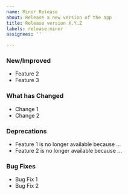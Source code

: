 ```yaml
---
name: Minor Release
about: Release a new version of the app
title: Release version X.Y.Z
labels: release:minor
assignees: ''

---
```


### New/Improved
- Feature 2
- Feature 3

### What has Changed
- Change 1
- Change 2

### Deprecations
- Feature 1 is no longer available because ...
- Feature 2 is no longer available because ...

### Bug Fixes
- Bug Fix 1
- Bug Fix 2